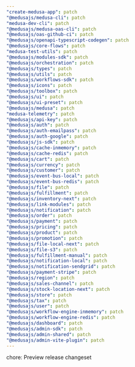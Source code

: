 ```yaml
---
"create-medusa-app": patch
"@medusajs/medusa-cli": patch
"medusa-dev-cli": patch
"@medusajs/medusa-oas-cli": patch
"@medusajs/oas-github-ci": patch
"@medusajs/openapi-typescript-codegen": patch
"@medusajs/core-flows": patch
"medusa-test-utils": patch
"@medusajs/modules-sdk": patch
"@medusajs/orchestration": patch
"@medusajs/types": patch
"@medusajs/utils": patch
"@medusajs/workflows-sdk": patch
"@medusajs/icons": patch
"@medusajs/toolbox": patch
"@medusajs/ui": patch
"@medusajs/ui-preset": patch
"@medusajs/medusa": patch
"medusa-telemetry": patch
"@medusajs/api-key": patch
"@medusajs/auth": patch
"@medusajs/auth-emailpass": patch
"@medusajs/auth-google": patch
"@medusajs/js-sdk": patch
"@medusajs/cache-inmemory": patch
"@medusajs/cache-redis": patch
"@medusajs/cart": patch
"@medusajs/currency": patch
"@medusajs/customer": patch
"@medusajs/event-bus-local": patch
"@medusajs/event-bus-redis": patch
"@medusajs/file": patch
"@medusajs/fulfillment": patch
"@medusajs/inventory-next": patch
"@medusajs/link-modules": patch
"@medusajs/notification": patch
"@medusajs/order": patch
"@medusajs/payment": patch
"@medusajs/pricing": patch
"@medusajs/product": patch
"@medusajs/promotion": patch
"@medusajs/file-local-next": patch
"@medusajs/file-s3": patch
"@medusajs/fulfillment-manual": patch
"@medusajs/notification-local": patch
"@medusajs/notification-sendgrid": patch
"@medusajs/payment-stripe": patch
"@medusajs/region": patch
"@medusajs/sales-channel": patch
"@medusajs/stock-location-next": patch
"@medusajs/store": patch
"@medusajs/tax": patch
"@medusajs/user": patch
"@medusajs/workflow-engine-inmemory": patch
"@medusajs/workflow-engine-redis": patch
"@medusajs/dashboard": patch
"@medusajs/admin-sdk": patch
"@medusajs/admin-shared": patch
"@medusajs/admin-vite-plugin": patch
---
```


chore: Preview release changeset
